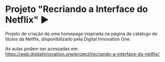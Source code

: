 # Projeto "Recriando a Interface do Netflix" :arrow_forward:

Projeto de criação de uma homepage inspirada na página de catálogo de títulos da Netflix, disponibilizado pela Digital Innovation One.

As aulas podem ser acessadas em: https://web.digitalinnovation.one/project/recriando-a-interface-do-netflix/
